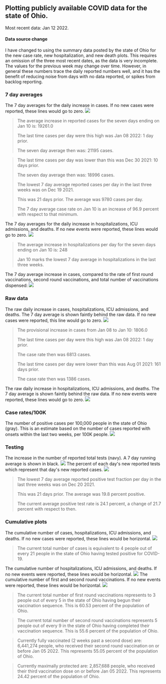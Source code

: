 ## Plotting publicly available COVID data for the state of Ohio. 

Most recent data: Jan 12 2022. 

#### Data source change
I have changed to using the summary data posted by the state of Ohio for the new case rate,
    new hospitalization, and new death plots. This requires an omission of the three most recent dates,
                       as the data is very incomplete. The values for the previous week may change over time.
                       However, in general these numbers trace the daily reported numbers well, and it has the benefit
                       of reducing noise from days with no data reported, or spikes from backlog reporting. 

### 7 day averages
The 7 day averages for the daily increase in cases. If no new cases were reported, these lines would go to zero.
![](7dayaverage_cases.png)

>The average increase in reported cases for the seven days ending on Jan 10 is: 19261.0
>
>The last time cases per day were this high was Jan 08 2022: 1 day prior.
>
>The seven day average then was: 21195 cases.

>
>The last time cases per day was lower than this was Dec 30 2021: 10 days prior.
>
>The seven day average then was: 18996 cases.
>
>The lowest 7 day average reported cases per day in the last three weeks was on Dec 19 2021.
>
>This was 21 days prior. The average was 9780 cases per day.
>
>The 7 day average case rate on Jan 10 is an increase of 96.9 percent with respect to that minimum.

The 7 day averages for the daily increase in hospitalizations, ICU admissions, and deaths. If no new events were reported, these lines would go to zero.
![](7dayaverage_hospital.png)

>The average increase in hospitalizations per day for the seven days ending on Jan 10 is: 248
>
>Jan 10 marks the lowest 7 day average in hospitalizations in the last three weeks.

The 7 day average increase in cases, compared to the rate of first round vaccinations, second round vaccinations, and total number of vaccinations dispensed:
![](DailyVaccinationsCases.png)

### Raw data
The raw daily increase in cases, hospitalizations, ICU admissions, and deaths. The 7 day average is shown faintly behind the raw data. If no new cases were reported, this line would go to zero.
![](DailyCases.png)

>The provisional increase in cases from Jan 08 to Jan 10: 1806.0 
>
>The last time cases per day were this high was Jan 08 2022: 1 day prior. 
>
>The case rate then was 6813 cases.
>
>The last time cases per day were lower than this was Aug 01 2021: 161 days prior. 
>
>The case rate then was 1386 cases.

The raw daily increase in hospitalizations, ICU admissions, and deaths. The 7 day average is shown faintly behind the raw data. If no new events were reported, these lines would go to zero.
![](DailyHospitalizations.png)

### Case rates/100K 

The number of positive cases per 100,000 people in the state of Ohio (gray). This is an estimate based on the number of cases reported with onsets within the last two weeks, per 100K people.
![](7dayaverage_rate.png)
### Testing

The increase in the number of reported total tests (navy). A 7 day running average is shown in black.
![](DailyTests.png)
The percent of each day's new reported tests which represent that day's new reported cases.
![](percentpositive_tests.png)

>The lowest 7 day average reported positive test fraction per day in the last three weeks was on Dec 20 2021.
>
>This was 21 days prior. The average was 19.8 percent positive. 
>
>The current average positive test rate is 24.1 percent, a change of 21.7 percent with respect to then. 

### Cumulative plots
The cumulative number of cases, hospitalizations, ICU admissions, and deaths. If no new cases were reported, these lines would be horizontal.
![](Cases.png)

>The current total number of cases is equivalent to 4 people out of every 21 people in the state of Ohio having tested positive for COVID-19.

The cumulative number of hospitalizations, ICU admissions, and deaths. If no new events were reported, these lines would be horizontal.
![](Hospitalizations.png)
The cumulative number of first and second round vaccinations. If no new events were reported, these lines would be horizontal.
![](Vaccinations.png)

>The current total number of first round vaccinations represents to 3 people out of every 5 in the state of Ohio having begun their vaccination sequence.
>This is 60.53 percent of the population of Ohio.

>The current total number of second round vaccinations represents 5 people out of every 9 in the state of Ohio having completed their vaccination sequence.
>This is 55.6 percent of the population of Ohio.

>Currently fully vaccinated (2 weeks past a second dose) are: 6,441,274 people, who received their second round vaccination on or before Jan 05 2022.
>This represents 55.05 percent of the population of Ohio.

>Currently maximally protected are: 2,857,688 people, who received their third vaccination dose on or before Jan 05 2022.
>This represents 24.42 percent of the population of Ohio.

